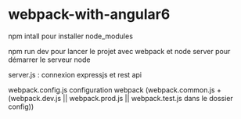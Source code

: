# webpack-with-angular6
npm intall pour installer node_modules

npm run dev pour lancer le projet avec webpack et node server pour démarrer le serveur node

server.js : connexion expressjs et rest api

webpack.config.js configuration webpack (webpack.common.js + (webpack.dev.js || webpack.prod.js || webpack.test.js dans le dossier config))

